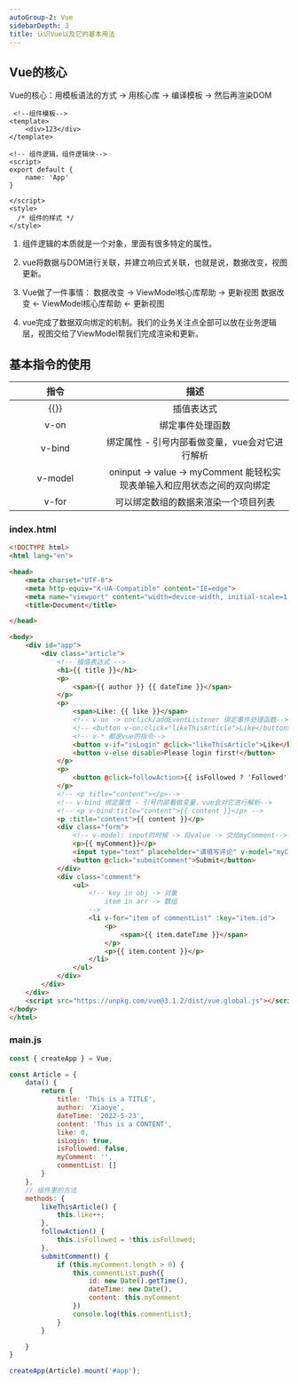 ```yaml
---
autoGroup-2: Vue
sidebarDepth: 3
title: 认识Vue以及它的基本用法
---
```


## Vue的核心
Vue的核心：用模板语法的方式 -> 用核心库 -> 编译模板 -> 然后再渲染DOM

```vue
 <!--组件模板-->
<template>
    <div>123</div>
</template>

<!-- 组件逻辑，组件逻辑块-->
<script>
export default {
    name: 'App'
}
  
</script>
<style>
  /* 组件的样式 */
</style>
```
1. 组件逻辑的本质就是一个对象，里面有很多特定的属性。<br>
2. vue将数据与DOM进行关联，并建立响应式关联，也就是说，数据改变，视图更新。<br>
3. Vue做了一件事情： 
数据改变 -> ViewModel核心库帮助  -> 更新视图
数据改变 <- ViewModel核心库帮助  <- 更新视图<br>

4. vue完成了数据双向绑定的机制。我们的业务关注点全部可以放在业务逻辑层，视图交给了ViewModel帮我们完成渲染和更新。

## 基本指令的使用
|<div style="width: 150px;">指令</div>  | 描述   |
| :---------:  | :----: |
| {{}} | 插值表达式 |
| v-on | 绑定事件处理函数 |
| v-bind | 绑定属性 - 引号内部看做变量，vue会对它进行解析 |
| v-model | oninput -> value -> myComment 能轻松实现表单输入和应用状态之间的双向绑定|
| v-for | 可以绑定数组的数据来渲染一个项目列表|
### index.html
```html
<!DOCTYPE html>
<html lang="en">

<head>
    <meta charset="UTF-8">
    <meta http-equiv="X-UA-Compatible" content="IE=edge">
    <meta name="viewport" content="width=device-width, initial-scale=1.0">
    <title>Document</title>

</head>

<body>
    <div id="app">
        <div class="article">
            <!-- 插值表达式 -->
            <h1>{{ title }}</h1>
            <p>
                <span>{{ author }} {{ dateTime }}</span>
            </p>
            <p>
                <span>Like: {{ like }}</span>
                <!-- v-on -> onclick/addEventListener 绑定事件处理函数-->
                <!-- <button v-on:click="likeThisArticle">Like</button> -->
                <!-- v-* 都是vue的指令-->
                <button v-if="isLogin" @click="likeThisArticle">Like</button>
                <button v-else disable>Please login first!</button>
            </p>
            <p>
                <button @click=followAction>{{ isFollowed ? 'Followed': 'Follow'}}</button>
            </p>
            <!-- <p title="content"></p>-->
            <!-- v-bind 绑定属性 - 引号内部看做变量，vue会对它进行解析-->
            <!-- <p v-bind:title="content">{{ content }}</p> -->
            <p :title="content">{{ content }}</p>
            <div class="form">
                <!-- v-model: input的时候 -> 将value -> 交给myComment-->
                <p>{{ myComment}}</p>
                <input type="text" placeholder="请填写评论" v-model="myComment">
                <button @click="submitComment">Submit</button>
            </div>
            <div class="comment">
                <ul>
                    <!-- key in obj -> 对象
                        item in arr -> 数组
                    -->
                    <li v-for="item of commentList" :key="item.id">
                        <p>
                            <span>{{ item.dateTime }}</span>
                        </p>
                        <p>{{ item.content }}</p>
                    </li>
                </ul>
            </div>
        </div>
    </div>
    <script src="https://unpkg.com/vue@3.1.2/dist/vue.global.js"></script>
</body>
</html>
```

### main.js
```javascript
const { createApp } = Vue;

const Article = {
    data() {
        return {
            title: 'This is a TITLE',
            author: 'Xiaoye',
            dateTime: '2022-5-23',
            content: 'This is a CONTENT',
            like: 0,
            isLogin: true,
            isFollowed: false,
            myComment: '',
            commentList: []
        }
    },
    // 组件里的方法
    methods: {
        likeThisArticle() {
            this.like++;
        },
        followAction() {
            this.isFollowed = !this.isFollowed;
        },
        submitComment() {
            if (this.myComment.length > 0) {
                this.commentList.push({
                    id: new Date().getTime(),
                    dateTime: new Date(),
                    content: this.myComment
                })
                console.log(this.commentList);
            }
        }

    }
}

createApp(Article).mount('#app');
```
